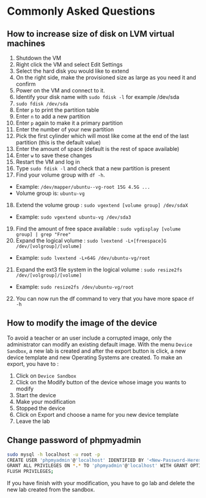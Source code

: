 # Commonly Asked Questions

## How to increase size of disk on LVM virtual machines
1. Shutdown the VM
2. Right click the VM and select Edit Settings
3. Select the hard disk you would like to extend
4. On the right side, make the provisioned size as large as you need it and confirm
5. Power on the VM and connect to it.
6. Identify your disk name with `sudo fdisk -l` for example /dev/sda
7. `sudo fdisk /dev/sda`
8. Enter `p` to print the partition table
9. Enter `n` to add a new partition
10. Enter `p` again to make it a primary partition
11. Enter the number of your new partition
12. Pick the first cylinder which will most like come at the end of the last partition (this is the default value)
13. Enter the amount of space (default is the rest of space available)
14. Enter `w` to save these changes
15. Restart the VM and log in
16. Type `sudo fdisk -l` and check that a new partition is present
17. Find your volume group with `df -h`.
 * Example: `/dev/mapper/ubuntu--vg-root 15G 4.5G ...`
 * Volume group is: `ubuntu-vg`
18. Extend the volume group : `sudo vgextend [volume group] /dev/sdaX`
 * Example: `sudo vgextend ubuntu-vg /dev/sda3`
19. Find the amount of free space available : `sudo vgdisplay [volume group] | grep "Free"`
20. Expand the logical volume : `sudo lvextend -L+[freespace]G /dev/[volgroup]/[volume]`
 * Example: `sudo lvextend -L+64G /dev/ubuntu-vg/root`
21. Expand the ext3 file system in the logical volume : `sudo resize2fs /dev/[volgroup]/[volume]`
 * Example: `sudo resize2fs /dev/ubuntu-vg/root`
22. You can now run the df command to very that you have more space `df -h`

## How to modify the image of the device
To avoid a teacher or an user include a corrupted image, only the administrator can modify an existing default image. With the menu `Device Sandbox`, a new lab is created and after the export button is click, a new device template and new Operating Systems are created. To make an export, you have to :
1. Click on `Device Sandbox`
2. Click on the Modify button of the device whose image you wants to modify
3. Start the device
4. Make your modification
5. Stopped the device
6. Click on Export and choose a name for you new device template
7. Leave the lab

## Change password of phpmyadmin
```bash
sudo mysql -h localhost -u root -p
CREATE USER 'phpmyadmin'@'localhost' IDENTIFIED BY '<New-Password-Here>';
GRANT ALL PRIVILEGES ON *.* TO 'phpmyadmin'@'localhost' WITH GRANT OPTION;
FLUSH PRIVILEGES;
```
If you have finish with your modification, you have to go lab and delete the new lab created from the sandbox.